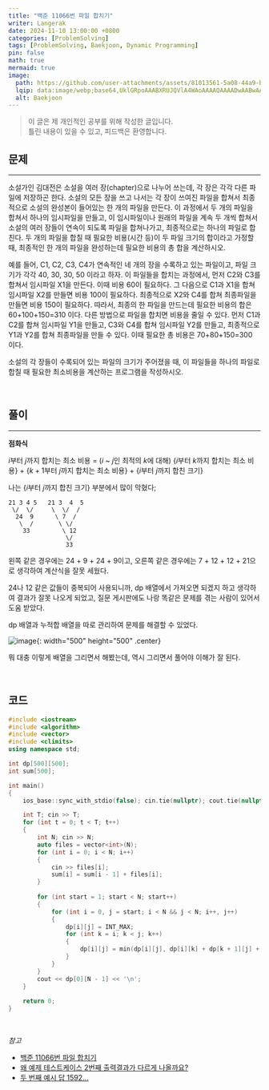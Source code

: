 ```yaml
---
title: "백준 11066번 파일 합치기"
writer: Langerak
date: 2024-11-10 13:00:00 +0800
categories: [ProblemSolving]
tags: [ProblemSolving, Baekjoon, Dynamic Programming]
pin: false
math: true
mermaid: true
image:
  path: https://github.com/user-attachments/assets/81013561-5a08-44a9-b0e3-c6260c253e56
  lqip: data:image/webp;base64,UklGRpoAAABXRUJQVlA4WAoAAAAQAAAADwAABwAAQUxQSDIAAAARL0AmbZurmr57yyIiqE8oiG0bejIYEQTgqiDA9vqnsUSI6H+oAERp2HZ65qP/VIAWAFZQOCBCAAAA8AEAnQEqEAAIAAVAfCWkAALp8sF8rgRgAP7o9FDvMCkMde9PK7euH5M1m6VWoDXf2FkP3BqV0ZYbO6NA/VFIAAAA
  alt: Baekjoon
---
```


> 이 글은 제 개인적인 공부를 위해 작성한 글입니다.   
> 틀린 내용이 있을 수 있고, 피드백은 환영합니다.


## 문제

---

소설가인 김대전은 소설을 여러 장(chapter)으로 나누어 쓰는데, 각 장은 각각 다른 파일에 저장하곤 한다. 소설의 모든 장을 쓰고 나서는 각 장이 쓰여진 파일을 합쳐서 최종적으로 소설의 완성본이 들어있는 한 개의 파일을 만든다. 이 과정에서 두 개의 파일을 합쳐서 하나의 임시파일을 만들고, 이 임시파일이나 원래의 파일을 계속 두 개씩 합쳐서 소설의 여러 장들이 연속이 되도록 파일을 합쳐나가고, 최종적으로는 하나의 파일로 합친다. 두 개의 파일을 합칠 때 필요한 비용(시간 등)이 두 파일 크기의 합이라고 가정할 때, 최종적인 한 개의 파일을 완성하는데 필요한 비용의 총 합을 계산하시오.

예를 들어, C1, C2, C3, C4가 연속적인 네 개의 장을 수록하고 있는 파일이고, 파일 크기가 각각 40, 30, 30, 50 이라고 하자. 이 파일들을 합치는 과정에서, 먼저 C2와 C3를 합쳐서 임시파일 X1을 만든다. 이때 비용 60이 필요하다. 그 다음으로 C1과 X1을 합쳐 임시파일 X2를 만들면 비용 100이 필요하다. 최종적으로 X2와 C4를 합쳐 최종파일을 만들면 비용 150이 필요하다. 따라서, 최종의 한 파일을 만드는데 필요한 비용의 합은 60+100+150=310 이다. 다른 방법으로 파일을 합치면 비용을 줄일 수 있다. 먼저 C1과 C2를 합쳐 임시파일 Y1을 만들고, C3와 C4를 합쳐 임시파일 Y2를 만들고, 최종적으로 Y1과 Y2를 합쳐 최종파일을 만들 수 있다. 이때 필요한 총 비용은 70+80+150=300 이다.

소설의 각 장들이 수록되어 있는 파일의 크기가 주어졌을 때, 이 파일들을 하나의 파일로 합칠 때 필요한 최소비용을 계산하는 프로그램을 작성하시오.

<br/>

## 풀이

---

**점화식**   

$i$부터 $j$까지 합치는 최소 비용 = ($i$ ~ $j$인 최적의 $k$에 대해) {$i$부터 $k$까지 합치는 최소 비용} + {$k+1$부터 $j$까지 합치는 최소 비용} + {$i$부터 $j$까지 합친 크기}

나는 {$i$부터 $j$까지 합친 크기} 부분에서 많이 막혔다;

```
21 3 4 5   21 3  4  5
 \/  \/     \  \/  /
  24  9      \ 7  /
   \  /       \ \/
    33         \ 12
                \/
                33
```

왼쪽 같은 경우에는 24 + 9 + 24 + 9이고, 오른쪽 같은 경우에는 7 + 12 + 12 + 21으로 생각하여 계산식을 잘못 세웠다.

24나 12 같은 값들이 중복되어 사용되니까, dp 배열에서 가져오면 되겠지 하고 생각하여 결과가 잘못 나오게 되었고, 질문 게시판에도 나랑 똑같은 문제를 겪는 사람이 있어서 도움 받았다.

dp 배열과 누적합 배열을 따로 관리하여 문제를 해결할 수 있었다.

![image](https://github.com/user-attachments/assets/6c37ec50-b740-45cb-ad1f-2b2de63accab){: width="500" height="500" .center}

뭐 대충 이렇게 배열을 그리면서 해봤는데, 역시 그리면서 풀어야 이해가 잘 된다.

<br/>

## 코드

```cpp
#include <iostream>
#include <algorithm>
#include <vector>
#include <climits>
using namespace std;

int dp[500][500];
int sum[500];

int main()
{
	ios_base::sync_with_stdio(false); cin.tie(nullptr); cout.tie(nullptr);

	int T; cin >> T;
	for (int t = 0; t < T; t++)
	{
		int N; cin >> N;
		auto files = vector<int>(N);
		for (int i = 0; i < N; i++)
		{
			cin >> files[i];
			sum[i] = sum[i - 1] + files[i];
		}
		
		for (int start = 1; start < N; start++)
		{
			for (int i = 0, j = start; i < N && j < N; i++, j++)
			{
				dp[i][j] = INT_MAX;
				for (int k = i; k < j; k++)
				{
					dp[i][j] = min(dp[i][j], dp[i][k] + dp[k + 1][j] + sum[j] - sum[i - 1]);
				}
			}
		}
		cout << dp[0][N - 1] << '\n';
	}
	
	return 0;
}
```

<br/>

_참고_

- [백준 11066번 파일 합치기](https://www.acmicpc.net/problem/11066)
- [왜 예제 테스트케이스 2번째 출력결과가 다르게 나올까요?](https://www.acmicpc.net/board/view/143791)
- [두 번째 예시 답 1592...](https://www.acmicpc.net/board/view/99716)
